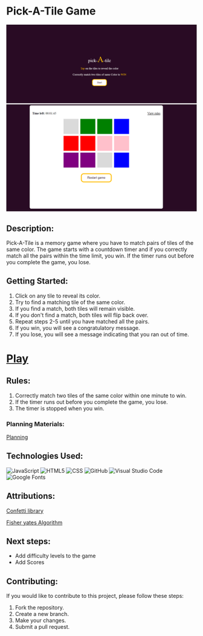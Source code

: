 # Pick-A-Tile Game

![gamescreenshot](asset/bg-screenshot.png)
![gamescreenshot](asset/game-screenshot.png)

## Description:

Pick-A-Tile is a memory game where you have to match pairs of tiles of the same color. The game starts with a countdown timer and if you correctly match all the pairs within the time limit, you win. If the timer runs out before you complete the game, you lose.


## Getting Started:

1. Click on any tile to reveal its color.
2. Try to find a matching tile of the same color.
3. If you find a match, both tiles will remain visible.
4. If you don't find a match, both tiles will flip back over.
5. Repeat steps 2-5 until you have matched all the pairs.
6. If you win, you will see a congratulatory message.
7. If you lose, you will see a message indicating that you ran out of time.
# [Play](https://jerryemet.github.io/pick-a-tile/)

## Rules:

1. Correctly match two tiles of the same color within one minute to win.
2. If the timer runs out before you complete the game, you lose.
3. The timer is stopped when you win.


### Planning Materials:
[Planning](https://docs.google.com/document/d/1DVz50hKpcoAyV6O8Y8UbmajSIwys5VFaWRmpEqc15_E/edit?usp=sharing)

## Technologies Used:

![JavaScript](https://img.shields.io/badge/javascript-%23323330.svg?style=for-the-badge&logo=javascript&logoColor=%23F7DF1E)
![HTML5](https://img.shields.io/badge/html5-%23E34F26.svg?style=for-the-badge&logo=html5&logoColor=white)
![CSS](https://camo.githubusercontent.com/9bb8902d6fde4b0ea32ebdb8e5162dd578cd13d693ab8d35ed5eb7daad78abf8/68747470733a2f2f696d672e736869656c64732e696f2f62616467652f4353532d3233393132303f267374796c653d666f722d7468652d6261646765266c6f676f3d63737333266c6f676f436f6c6f723d7768697465)
![GitHub](https://img.shields.io/badge/github-%23121011.svg?style=for-the-badge&logo=github&logoColor=white)
![Visual Studio Code](https://img.shields.io/badge/Visual%20Studio%20Code-0078d7.svg?style=for-the-badge&logo=visual-studio-code&logoColor=white)
![Google Fonts](https://fonts.googleapis.com/css2?family=Poppins:wght@100;200;300;400;500;600;700;800;900&family=Roboto:wght@100;300;400;500;700;900&display=swap")

## Attributions:

[Confetti library](https://www.npmjs.com/package/canvas-confetti)

[Fisher yates Algorithm](https://www.geeksforgeeks.org/shuffle-a-given-array-using-fisher-yates-shuffle-algorithm/)

## Next steps:

- Add difficulty levels to the game
- Add Scores

## Contributing:

If you would like to contribute to this project, please follow these steps:

1. Fork the repository.
2. Create a new branch.
3. Make your changes.
4. Submit a pull request.